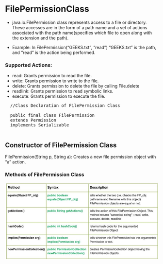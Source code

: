 # FilePermissionClass

- java.io.FilePermission class represents access to a file or directory. These accesses are in the form of a path name and a set of actions associated with the path name(specifies which file to open along with the extension and the path).

- Example: In FilePermission(“GEEKS.txt”, “read”) “GEEKS.txt” is the path, and “read” is the action being performed.

### Supported Actions:

- read: Grants permission to read the file.
- write: Grants permission to write to the file.
- delete: Grants permission to delete the file by calling File.delete
- readlink: Grants permission to read symbolic links.
- execute: Grants permission to execute the file.

<pre>
  //Class Declaration of FilePermission Class

  public final class FilePermission
  extends Permission
  implements Serializable
  </pre>

## Constructor of FilePermission Class

FilePermission(String p, String a): Creates a new file permission object with “a” action.

### Methods of FilePermission Class

<img src="image-1.png" width="750px">
